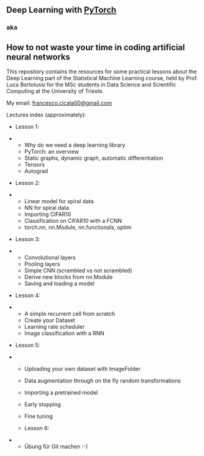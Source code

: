 ## Deep Learning with [PyTorch](https://pytorch.org/docs/stable/index.html)

### aka
## How to not waste your time in coding artificial neural networks

This repository contains the resources for some practical lessons about the Deep Learning part of the Statistical Machine Learning course, held by Prof. Luca Bortolussi for the MSc students in Data Science and Scientific Computing at the University of Trieste.

My email: francesco.cicala00@gmail.com

Lectures index (approximately):

- Lesson 1:
- - Why do we need a deep learning library
  - PyTorch: an overview
  - Static graphs, dynamic graph, automatic differentiation
  - Tensors
  - Autograd

- Lesson 2:
- - Linear model for spiral data
  - NN for spiral data
  - Importing CIFAR10
  - Classification on CIFAR10 with a FCNN
  - torch.nn, nn.Module, nn.functionals, optim

- Lesson 3:
- - Convolutional layers
  - Pooling layers
  - Simple CNN (scrambled vs not scrambled)
  - Derive new blocks from nn.Module
  - Saving and loading a model

- Lesson 4:
- - A simple recurrent cell from scratch
  - Create your Dataset
  - Learning rate scheduler
  - Image classification with a RNN
  
- Lesson 5:
- - Uploading your own dataset with ImageFolder
  - Data augmentation through on the fly random transformations
  - Importing a pretrained model
  - Early stopping
  - Fine tuning

  - Lesson 6:
- - Übung für Git machen :-)